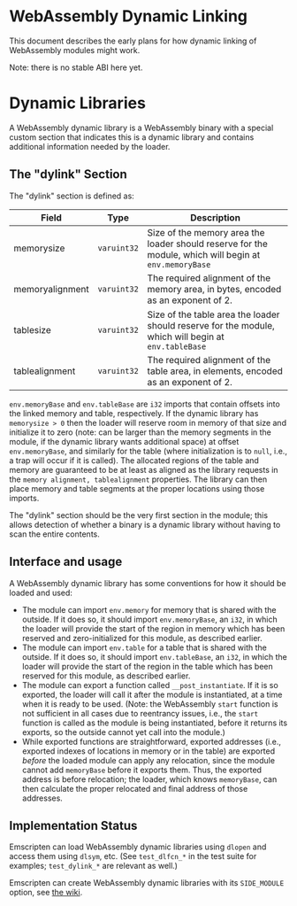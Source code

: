 WebAssembly Dynamic Linking
===========================

This document describes the early plans for how dynamic linking of WebAssembly modules might work.

Note: there is no stable ABI here yet.

# Dynamic Libraries

A WebAssembly dynamic library is a WebAssembly binary with a special custom section that indicates this is a dynamic library and contains additional information needed by the loader.

## The "dylink" Section

The "dylink" section is defined as:

| Field           | Type        | Description                    |
| ----------      | ----------- | ------------------------------ |
| memorysize      | `varuint32` | Size of the memory area the loader should reserve for the module, which will begin at `env.memoryBase` |
| memoryalignment | `varuint32` | The required alignment of the memory area, in bytes, encoded as an exponent of 2. |
| tablesize       | `varuint32` | Size of the table area the loader should reserve for the module, which will begin at `env.tableBase` |
| tablealignment  | `varuint32` | The required alignment of the table area, in elements, encoded as an exponent of 2. |

`env.memoryBase` and `env.tableBase` are `i32` imports that contain offsets into the linked memory and table, respectively. If the dynamic library has `memorysize > 0` then the loader will reserve room in memory of that size and initialize it to zero (note: can be larger than the memory segments in the module, if the dynamic library wants additional space) at offset `env.memoryBase`, and similarly for the table (where initialization is to `null`, i.e., a trap will occur if it is called). The allocated regions of the table and memory are guaranteed to be at least as aligned as the library requests in the `memory alignment, tablealignment` properties. The library can then place memory and table segments at the proper locations using those imports.

The "dylink" section should be the very first section in the module; this allows detection of whether a binary is a dynamic library without having to scan the entire contents.

## Interface and usage

A WebAssembly dynamic library has some conventions for how it should be loaded and used:

 * The module can import `env.memory` for memory that is shared with the outside. If it does so, it should import `env.memoryBase`, an `i32`, in which the loader will provide the start of the region in memory which has been reserved and zero-initialized for this module, as described earlier.
 * The module can import `env.table` for a table that is shared with the outside. If it does so, it should import `env.tableBase`, an `i32`, in which the loader will provide the start of the region in the table which has been reserved for this module, as described earlier.
 * The module can export a function called `__post_instantiate`. If it is so exported, the loader will call it after the module is instantiated, at a time when it is ready to be used. (Note: the WebAssembly `start` function is not sufficient in all cases due to reentrancy issues, i.e., the `start` function is called as the module is being instantiated, before it returns its exports, so the outside cannot yet call into the module.)
 * While exported functions are straightforward, exported addresses (i.e., exported indexes of locations in memory or in the table) are exported *before* the loaded module can apply any relocation, since the module cannot add `memoryBase` before it exports them. Thus, the exported address is before relocation; the loader, which knows `memoryBase`, can then calculate the proper relocated and final address of those addresses.

## Implementation Status

Emscripten can load WebAssembly dynamic libraries using `dlopen` and access them using `dlsym`, etc. (See `test_dlfcn_*` in the test suite for examples; `test_dylink_*` are relevant as well.)

Emscripten can create WebAssembly dynamic libraries with its `SIDE_MODULE` option, see [the wiki](https://github.com/kripken/emscripten/wiki/WebAssembly-Standalone).

